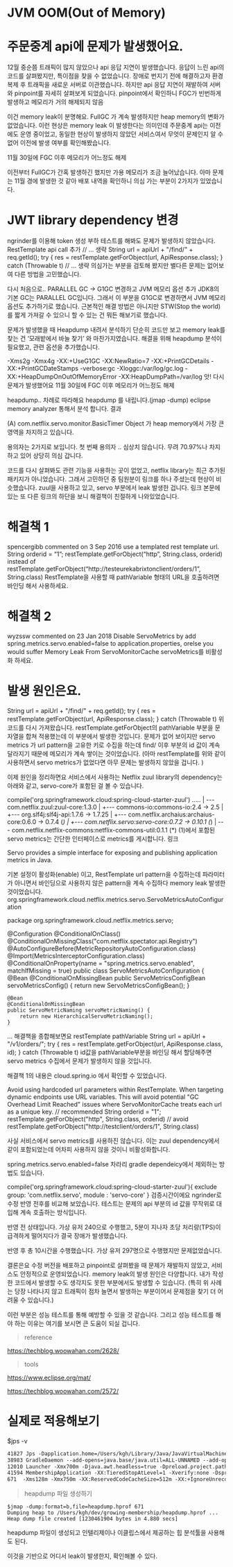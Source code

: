 # JVM OOM(Out of Memory)

# 주문중계 api에 문제가 발생했어요.
12월 중순쯤 트래픽이 많지 않았으나 api 응답 지연이 발생했습니다. 응답이 느린 api의 코드를 살펴봤지만, 특이점을 찾을 수 없었습니다. 장애로 번지기 전에 해결하고자 환경 복제 후 트래픽을 새로운 서버로 이관했습니다. 하지만 api 응답 지연이 재발하여 서버와 pinpoint를 자세히 살펴보게 되었습니다.
pinpoint에서 확인하니 FGC가 빈번하게 발생하고 메모리가 거의 해제되지 않음

이건 memory leak이 분명해요.
FullGC 가 계속 발생하지만 heap memory의 변화가 없었습니다. 이런 현상은 memory leak 이 발생한다는 의미인데 주문중계 api는 이전에도 운영 중이었고, 동일한 현상이 발생하지 않았던 서비스여서 무엇이 문제인지 알 수 없어 이전에 발생 여부를 확인해봤습니다.

11월 30일에 FGC 이후 메모리가 어느정도 해제

이전부터 FullGC가 간혹 발생하긴 했지만 가용 메모리가 조금 늘어났습니다. 아마 문제는 11월 경에 발생한 것 같아 배포 내역을 확인하니 의심 가는 부분이 2가지가 있었습니다.

# JWT library dependency 변경
ngrinder를 이용해 token 생성 부하 테스트를 해봐도 문제가 발생하지 않았습니다.
RestTemplate api call 추가
// ... 생략
String url = apiUrl + "/find/" + req.getId();
try {
res = restTemplate.getForObject(url, ApiResponse.class);
} catch (Throwable t) 
// ... 생략
의심가는 부분을 검토해 봤지만 별다른 문제는 없어보여 다른 방법을 고민했습니다.

다시 처음으로..
PARALLEL GC -> G1GC 변경하고 JVM 메모리 옵션 추가
JDK8의 기본 GC는 PARALLEL GC입니다. 그래서 이 부분을 G1GC로 변경하면서 JVM 메모리 옵션도 추가하기로 했습니다.
근본적인 해결 방법은 아니지만 STW(Stop the world)를 짧게 가져갈 수 있으니 할 수 있는 건 뭐든 해보기로 했습니다.

문제가 발생했을 때 Heapdump 내려서 분석하기
단순히 코드만 보고 memory leak를 찾는 건 ‘모래밭에서 바늘 찾기’ 와 마찬가지였습니다. 해결을 위해 heapdump 분석이 필요했고, 관련 옵션을 추가했습니다.

-Xms2g -Xmx4g -XX:+UseG1GC -XX:NewRatio=7 -XX:+PrintGCDetails -XX:+PrintGCDateStamps -verbose:gc -Xloggc:/var/log/gc.log -XX:+HeapDumpOnOutOfMemoryError -XX:HeapDumpPath=/var/log 
앗! 다시 문제가 발생했어요
11월 30일에 FGC 이후 메모리가 어느정도 해제

heapdump.. 차례로 따라해요
heapdump 를 내립니다.(jmap -dump)
eclipse memory analyzer 통해서 분석 합니다.
결과

(A) com.netflix.servo.monitor.BasicTimer Object 가 heap memory에서 가장 큰 영역을 차지하고 있습니다.


용의자는 2가지로 보입니다. 첫 번째 용의자 .. 심상치 않습니다. 무려 70.97%나 차지하고 있어 상당히 의심 갑니다.



코드를 다시 살펴봐도 관련 기능을 사용하는 곳이 없었고, netflix library는 최근 추가된 패키지가 아니었습니다. 그래서 고민하던 중 팀원분이 링크를 하나 주셨는데 현상이 비슷했습니다. zuul을 사용하고 있고, servo 부분에서 leak 발생한 겁니다. 링크 본문에 있는 또 다른 링크의 하단을 보니 해결책이 친절하게 나와있었습니다.

# 해결책 1
spencergibb commented on 3 Sep 2016
use a templated rest template url.
String orderid = “1”;
restTemplate.getForObject(“http”, String.class, orderid)
instead of
restTemplate.getForObject(“http://testeurekabrixtonclient/orders/1”, String.class)
RestTemplate을 사용할 때 pathVariable 형태의 URL을 호출하려면 바인딩 해서 사용하세요.

# 해결책 2
wyzssw commented on 23 Jan 2018
Disable ServoMetrics by add spring.metrics.servo.enabled=false to application.properties,
orelse you would suffer Memory Leak From ServoMonitorCache
servoMetrics를 비활성화 하세요.

# 발생 원인은요.
String url = apiUrl + "/find/" + req.getId();
try {
    res = restTemplate.getForObject(url, ApiResponse.class);
} catch (Throwable t) 
위 코드를 다시 가져왔습니다. restTemplate.getForObject의 pathVariable 부분을 문자열을 합쳐 적용했는데 이 부분에서 발생한 것입니다. 문제가 없어 보이지만 servo metrics 가 url pattern을 고유한 키로 수집을 하는데 find/ 이후 부분의 id 값이 계속 달라지기 때문에 메모리가 계속 쌓이는 것이었습니다.
(아마 restTemplate를 위와 같이 사용하면서 servo metrics가 없었다면 아무 문제는 발생하지 않았을 겁니다. )

이제 원인을 정리하면요
서비스에서 사용하는 Netflix zuul library의 dependency는 아래와 같고, servo-core가 포함된 걸 볼 수 있습니다.

compile('org.springframework.cloud:spring-cloud-starter-zuul')
.....
|    --- com.netflix.zuul:zuul-core:1.3.0
|         +--- commons-io:commons-io:2.4 -> 2.5
|         +--- org.slf4j:slf4j-api:1.7.6 -> 1.7.25
|         +--- com.netflix.archaius:archaius-core:0.6.0 -> 0.7.4 (*)
|         +--- com.netflix.servo:servo-core:0.7.2 -> 0.10.1 (*)
|         --- com.netflix.netflix-commons:netflix-commons-util:0.1.1 (*)
(1)에서 포함된 servo metrics는 간단한 인터페이스로 metrics를 게시합니다. 링크

Servo provides a simple interface for exposing and publishing application metrics in Java.

기본 설정이 활성화(enable) 이고, RestTemplate url pattern을 수집하는데 파라미터가 아니면서 바인딩으로 사용하지 않은 pattern을 계속 수집하다 memory leak 발생한 것이었습니다.
org.springframework.cloud.netflix.metrics.servo.ServoMetricsAutoConfiguration

package org.springframework.cloud.netflix.metrics.servo;

@Configuration
@ConditionalOnClass()
@ConditionalOnMissingClass("com.netflix.spectator.api.Registry")
@AutoConfigureBefore(MetricRepositoryAutoConfiguration.class)
@Import(MetricsInterceptorConfiguration.class)
@ConditionalOnProperty(name = "spring.metrics.servo.enabled", matchIfMissing = true)
public class ServoMetricsAutoConfiguration {
    @Bean
    @ConditionalOnMissingBean
    public ServoMetricsConfigBean servoMetricsConfig() {
        return new ServoMetricsConfigBean();
    }

    @Bean
    @ConditionalOnMissingBean
    public ServoMetricNaming servoMetricNaming() {
        return new HierarchicalServoMetricNaming();
    }
...
해결책을 종합해보면요
restTemplate pathVariable
String url = apiUrl + "/v1/orders/";
try {
res = restTemplate.getForObject(url, ApiResponse.class, id);
} catch (Throwable t) 
id값을 pathVariable부분을 바인딩 해서 할당해주면 servo metrics 수집에서 문제가 발생하지 않을 것입니다.

해결책 1의 내용은 cloud.spring.io 에서 확인할 수 있었습니다.

Avoid using hardcoded url parameters within RestTemplate. When targeting dynamic endpoints use URL variables. This will avoid potential "GC Overhead Limit Reached" issues where ServoMonitorCache treats each url as a unique key.
// recommended
String orderid = "1";
restTemplate.getForObject("http", String.class, orderid)
// avoid
restTemplate.getForObject("http://testclient/orders/1", String.class)

사실 서비스에서 servo metrics를 사용하진 않습니다. 이는 zuul dependency에서 같이 포함되었는데 어차피 사용하지 않을 것이니 비활성화합니다.

spring.metrics.servo.enabled=false
차라리 gradle dependeicy에서 제외하는 방법도 있습니다.

compile('org.springframework.cloud:spring-cloud-starter-zuul'){
  exclude group: 'com.netflix.servo', module : 'servo-core'
}
검증시간이에요
ngrinder로 수정 반영 전후를 비교해 보았습니다. 테스트는 문제의 api 부분의 id 값을 무작위로 대입해 계속 호출하는 방식입니다.

반영 전 상태입니다. 가상 유저 240으로 수행했고, 5분이 지나자 초당 처리량(TPS)이 급격하게 떨어지다가 결국 장애가 발생했습니다.


반영 후 총 10시간을 수행했습니다. 가상 유저 297명으로 수행했지만 문제없었습니다.

결론은요
수정 버전을 배포하고 pinpoint로 살펴봤을 때 문제가 재발하지 않았고, 서비스도 안정적으로 운영되었습니다.
memory leak의 발생 원인은 다양합니다. 내가 작성한 코드에서 발생할 수도 생각지도 못한 부분에서도 발생할 수 있습니다.
(특히 위 사례는 당장 나타나지 않고 트래픽이 점차 늘면서 발생하는 부분이어서 문제점을 찾기 더 어려울 수 있습니다.)

이런 부분은 성능 테스트를 통해 예방할 수 있을 것 같습니다. 그리고 성능 테스트를 해야 하는 이유는 여기를 보시면 큰 도움이 되실 겁니다.


> reference

https://techblog.woowahan.com/2628/

> tools

https://www.eclipse.org/mat/

https://techblog.woowahan.com/2572/


# 실제로 적용해보기 

$jps -v

```xml
41827 Jps -Dapplication.home=/Users/kgh/Library/Java/JavaVirtualMachines/openjdk-17.0.1/Contents/Home -Xms8m -Djdk.module.main=jdk.jcmd
38983 GradleDaemon --add-opens=java.base/java.util=ALL-UNNAMED --add-opens=java.base/java.lang=ALL-UNNAMED --add-opens=java.base/java.lang.invoke=ALL-UNNAMED --add-opens=java.base/java.util=ALL-UNNAMED --add-opens=java.prefs/java.util.prefs=ALL-UNNAMED --add-opens=java.prefs/java.util.prefs=ALL-UNNAMED --add-opens=java.base/java.nio.charset=ALL-UNNAMED --add-opens=java.base/java.net=ALL-UNNAMED --add-opens=java.base/java.util.concurrent.atomic=ALL-UNNAMED -XX:MaxMetaspaceSize=256m -XX:+HeapDumpOnOutOfMemoryError -Xms256m -Xmx512m -Dfile.encoding=UTF-8 -Duser.country=KR -Duser.language=ko -Duser.variant
12010 Launcher -Xmx700m -Djava.awt.headless=true -Dpreload.project.path=/Users/kgh/dev/java-algorithm -Dpreload.config.path=/Users/kgh/Library/Application Support/JetBrains/IntelliJIdea2021.3/options -Dexternal.project.config=/Users/kgh/Library/Caches/JetBrains/IntelliJIdea2021.3/external_build_system/java-algorithm.cce653d7 -Dcompile.parallel=false -Drebuild.on.dependency.change=true -Djdt.compiler.useSingleThread=true -Daether.connector.resumeDownloads=false -Dio.netty.initialSeedUniquifier=2916156715717501739 -Dfile.encoding=UTF-8 -Duser.language=ko -Duser.country=KR -Didea.paths.selector=IntelliJIdea2021.3 -Didea.home.path=/Applications/IntelliJ IDEA.app/Contents -Didea.config.path=/Users/kgh/Library/Application Support/JetBrains/IntelliJIdea2021.3 -Didea.plugins.path=/Users/kgh/Library/Application Support/JetBrains/IntelliJIdea2021.3/plugins -Djps.log.dir=/Users/kgh/Library/Logs/JetBrains/IntelliJIdea2021.3/build-log -Djps.fallback.jdk.home=/Applications/IntelliJ IDEA.app/Contents/jbr/Contents/Home -Djps.fallback.jdk.v
41594 MembershipApplication -XX:TieredStopAtLevel=1 -Xverify:none -Dspring.profiles.active=local -Dspring.output.ansi.enabled=always -javaagent:/Applications/IntelliJ IDEA.app/Contents/lib/idea_rt.jar=50130:/Applications/IntelliJ IDEA.app/Contents/bin -Dcom.sun.management.jmxremote -Dspring.jmx.enabled=true -Dspring.liveBeansView.mbeanDomain -Dspring.application.admin.enabled=true -Dfile.encoding=UTF-8
671  -Xms128m -Xmx750m -XX:ReservedCodeCacheSize=512m -XX:+IgnoreUnrecognizedVMOptions -XX:+UseG1GC -XX:SoftRefLRUPolicyMSPerMB=50 -XX:CICompilerCount=2 -XX:+HeapDumpOnOutOfMemoryError -XX:-OmitStackTraceInFastThrow -ea -Dsun.io.useCanonCaches=false -Djdk.http.auth.tunneling.disabledSchemes="" -Djdk.attach.allowAttachSelf=true -Djdk.module.illegalAccess.silent=true -Dkotlinx.coroutines.debug=off -XX:ErrorFile=/Users/kgh/java_error_in_idea_%p.log -XX:HeapDumpPath=/Users/kgh/java_error_in_idea.hprof -Xmx2048m -Djb.vmOptionsFile=/Users/kgh/Library/Application Support/JetBrains/IntelliJIdea2021.3/idea.vmoptions -Dsplash=true -Didea.home.path=/Applications/IntelliJ IDEA.app/Contents -Didea.jre.check=true -Didea.executable=idea -Djava.system.class.loader=com.intellij.util.lang.PathClassLoader -Didea.paths.selector=IntelliJIdea2021.3 -Didea.vendor.name=JetBrains
```

> heapdump 파일 생성하기

```
$jmap -dump:format=b,file=heapdump.hprof 671 
Dumping heap to /Users/kgh/dev/growing-membership/heapdump.hprof ...
Heap dump file created [1230461904 bytes in 4.880 secs]
```

heapdump 파일이 생성되고 인텔리제이나 이클립스에서 제공하는 힙 분석툴을 사용해도 된다.

이것을 기반으로 어디서 leak이 발생한지, 확인해볼 수 있다.

